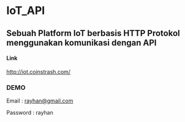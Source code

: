 # IoT_API

## Sebuah Platform IoT berbasis HTTP Protokol menggunakan komunikasi dengan API

#### Link
http://iot.coinstrash.com/

### DEMO
Email : rayhan@gmail.com

Password : rayhan
